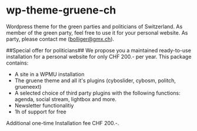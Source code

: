 # wp-theme-gruene-ch
Wordpress theme for the green parties and politicians of Switzerland. As member of the green party, feel free to use it for your personal website. As party, please contact me (bolliger@gmx.ch).

##Special offer for politicians##
We propose you a maintained ready-to-use installation for a personal website for only CHF 200.- per year. This package contains:
- A site in a WPMU installation
- The gruene theme and all it's plugins (cyboslider, cybosm, politch, grueneext)
- A selected choice of third party plugins with the following functions: agenda, social stream, lightbox and more.
- Newsletter functionalitiy
- 1h of support for free

Additional one-time Installation fee CHF 200.-. 

